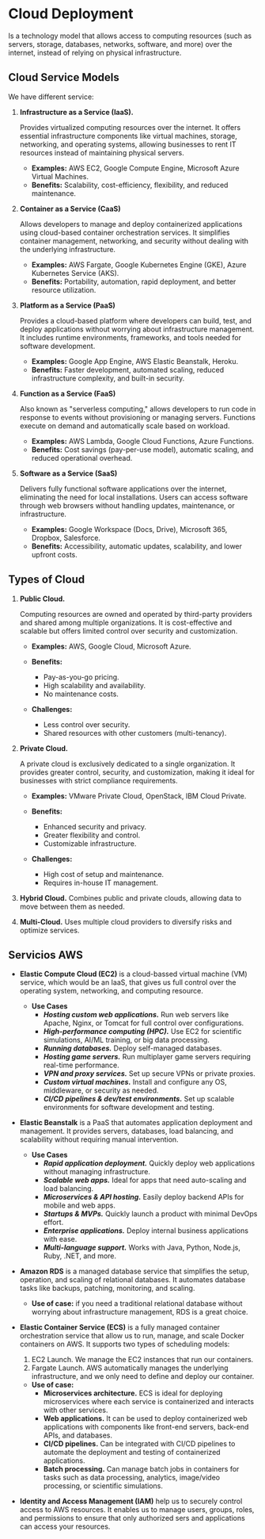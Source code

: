 # Cloud Deployment
Is a technology model that allows access to computing resources (such as servers, storage, databases, networks, software, and more) over the internet, instead of relying on physical infrastructure.


## Cloud Service Models
We have different service:
1. **Infrastructure as a Service (IaaS).**

   Provides virtualized computing resources over the internet. It offers essential infrastructure components like virtual machines, storage, networking, and operating systems, allowing businesses to rent IT resources instead of maintaining physical servers.

    * **Examples:** AWS EC2, Google Compute Engine, Microsoft Azure Virtual Machines.
    * **Benefits:** Scalability, cost-efficiency, flexibility, and reduced maintenance.

2. **Container as a Service (CaaS)**

    Allows developers to manage and deploy containerized applications using cloud-based container orchestration services. It simplifies container management, networking, and security without dealing with the underlying infrastructure.
    
    * **Examples:** AWS Fargate, Google Kubernetes Engine (GKE), Azure Kubernetes Service (AKS).
    * **Benefits:** Portability, automation, rapid deployment, and better resource utilization.

3. **Platform as a Service (PaaS)**

    Provides a cloud-based platform where developers can build, test, and deploy applications without worrying about infrastructure management. It includes runtime environments, frameworks, and tools needed for software development.
    
    * **Examples:** Google App Engine, AWS Elastic Beanstalk, Heroku.
    * **Benefits:** Faster development, automated scaling, reduced infrastructure complexity, and built-in security.

4. **Function as a Service (FaaS)**

    Also known as "serverless computing," allows developers to run code in response to events without provisioning or managing servers. Functions execute on demand and automatically scale based on workload.
    
    * **Examples:** AWS Lambda, Google Cloud Functions, Azure Functions.
    * **Benefits:** Cost savings (pay-per-use model), automatic scaling, and reduced operational overhead.

5. **Software as a Service (SaaS)**

    Delivers fully functional software applications over the internet, eliminating the need for local installations. Users can access software through web browsers without handling updates, maintenance, or infrastructure.
    
    * **Examples:** Google Workspace (Docs, Drive), Microsoft 365, Dropbox, Salesforce.
    * **Benefits:** Accessibility, automatic updates, scalability, and lower upfront costs.

## Types of Cloud
1. **Public Cloud.** 

    Computing resources are owned and operated by third-party providers and shared among multiple organizations. It is cost-effective and scalable but offers limited control over security and customization.
    
    * **Examples:** AWS, Google Cloud, Microsoft Azure.
   
    * **Benefits:**
        * Pay-as-you-go pricing.
        * High scalability and availability.
        * No maintenance costs.
    
    * **Challenges:**
      * Less control over security.
      * Shared resources with other customers (multi-tenancy).

2. **Private Cloud.** 

    A private cloud is exclusively dedicated to a single organization. It provides greater control, security, and customization, making it ideal for businesses with strict compliance requirements.
    
    * **Examples:** VMware Private Cloud, OpenStack, IBM Cloud Private.
   
    * **Benefits:**
      * Enhanced security and privacy.
      * Greater flexibility and control.
      * Customizable infrastructure.
    
    * **Challenges:**
      * High cost of setup and maintenance.
      * Requires in-house IT management.

3. **Hybrid Cloud.** Combines public and private clouds, allowing data to move between them as needed.

4. **Multi-Cloud.** Uses multiple cloud providers to diversify risks and optimize services.

## Servicios AWS
* **Elastic Compute Cloud (EC2)** is a cloud-bassed virtual machine (VM) service, which would be an IaaS, that gives us full control over the operating system, networking, and computing resource.
  * **Use Cases**
    * **_Hosting custom web applications._** Run web servers like Apache, Nginx, or Tomcat for full control over configurations.
    * **_High-performance computing (HPC)._** Use EC2 for scientific simulations, AI/ML training, or big data processing.
    * **_Running databases._** Deploy self-managed databases.
    * **_Hosting game servers._** Run multiplayer game servers requiring real-time performance.
    * **_VPN and proxy services._** Set up secure VPNs or private proxies.
    * **_Custom virtual machines._** Install and configure any OS, middleware, or security as needed.
    * **_CI/CD pipelines & dev/test environments._** Set up scalable environments for software development and testing.
* **Elastic Beanstalk** is a PaaS that automates application deployment and management. It provides servers, databases, load balancing, and scalability without requiring manual intervention.
  * **Use Cases**
    * **_Rapid application deployment._** Quickly deploy web applications without managing infrastructure.
    * **_Scalable web apps._** Ideal for apps that need auto-scaling and load balancing.
    * **_Microservices & API hosting._** Easily deploy backend APIs for mobile and web apps.
    * **_Startups & MVPs._** Quickly launch a product with minimal DevOps effort.
    * **_Enterprise applications._** Deploy internal business applications with ease.
    * **_Multi-language support._** Works with Java, Python, Node.js, Ruby, .NET, and more.
* **Amazon RDS** is a managed database service that simplifies the setup, operation, and scaling of relational databases. It automates database tasks like backups, patching, monitoring, and scaling.
  * **Use of case:** if you need a traditional relational database without worrying about infrastructure management, RDS is a great choice.
* **Elastic Container Service (ECS)** is a fully managed container orchestration service that allow us to run, manage, and scale Docker containers on AWS. It supports two types of scheduling models:
  1. EC2 Launch. We manage the EC2 instances that run our containers.
  2. Fargate Launch. AWS automatically manages the underlying infrastructure, and we only need to define and deploy our container.

  * **Use of case:**
    * **Microservices architecture.** ECS is ideal for deploying microservices where each service is containerized and interacts with other services.
    * **Web applications.** It can be used to deploy containerized web applications with components like front-end servers, back-end APIs, and databases.
    * **CI/CD pipelines.** Can be integrated with CI/CD pipelines to automate the deployment and testing of containerized applications.
    * **Batch processing.** Can manage batch jobs in containers for tasks such as data processing, analytics, image/video processing, or scientific simulations.
  
* **Identity and Access Management (IAM)** help us to securely control access to AWS resources. It enables us to manage users, groups, roles, and permissions to ensure that only authorized sers and applications can access your resources.